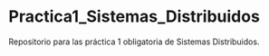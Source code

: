 # Practica1_Sistemas_Distribuidos
Repositorio para las práctica 1 obligatoria de Sistemas Distribuidos.
